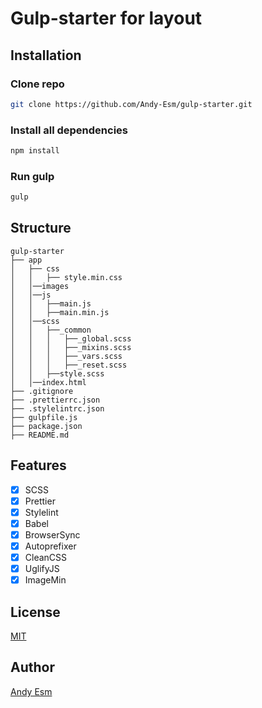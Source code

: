 # Gulp-starter for layout

## Installation

### Clone repo

```bash
git clone https://github.com/Andy-Esm/gulp-starter.git

```

### Install all dependencies

```bash
npm install

```

### Run gulp

```bash
gulp

```

## Structure

```
gulp-starter
├── app
│   ├── css
│   │   ├── style.min.css
│   │──images
│   │──js
│   │   ├──main.js
│   │   ├──main.min.js
│   │──scss
│   │   ├──_common
│   │   │   ├──_global.scss
│   │   │   ├──_mixins.scss
│   │   │   ├──_vars.scss
│   │   │   ├──_reset.scss
│   │   ├──style.scss
│   │──index.html
├── .gitignore
├── .prettierrc.json
├── .stylelintrc.json
├── gulpfile.js
├── package.json
├── README.md

```

## Features

- [x] SCSS
- [x] Prettier
- [x] Stylelint
- [x] Babel
- [x] BrowserSync
- [x] Autoprefixer
- [x] CleanCSS
- [x] UglifyJS
- [x] ImageMin

## License

[MIT](https://choosealicense.com/licenses/mit/)

## Author

[Andy Esm](https://github.com/Andy-Esm)
